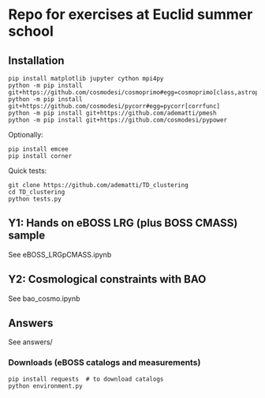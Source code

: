 # Repo for exercises at Euclid summer school

## Installation
```
pip install matplotlib jupyter cython mpi4py
python -m pip install git+https://github.com/cosmodesi/cosmoprimo#egg=cosmoprimo[class,astropy]
python -m pip install git+https://github.com/cosmodesi/pycorr#egg=pycorr[corrfunc]
python -m pip install git+https://github.com/adematti/pmesh
python -m pip install git+https://github.com/cosmodesi/pypower
```
Optionally:
```
pip install emcee
pip install corner
```

Quick tests:
```
git clone https://github.com/adematti/TD_clustering
cd TD_clustering
python tests.py
```

## Y1: Hands on eBOSS LRG (plus BOSS CMASS) sample

See eBOSS_LRGpCMASS.ipynb

## Y2: Cosmological constraints with BAO

See bao_cosmo.ipynb

## Answers

See answers/

### Downloads (eBOSS catalogs and measurements)
```
pip install requests  # to download catalogs
python environment.py
```

